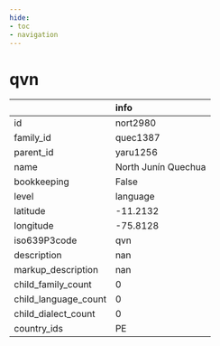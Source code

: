 ```yaml
---
hide:
- toc
- navigation
---
```

# qvn
|                      | info                |
|:---------------------|:--------------------|
| id                   | nort2980            |
| family_id            | quec1387            |
| parent_id            | yaru1256            |
| name                 | North Junín Quechua |
| bookkeeping          | False               |
| level                | language            |
| latitude             | -11.2132            |
| longitude            | -75.8128            |
| iso639P3code         | qvn                 |
| description          | nan                 |
| markup_description   | nan                 |
| child_family_count   | 0                   |
| child_language_count | 0                   |
| child_dialect_count  | 0                   |
| country_ids          | PE                  |